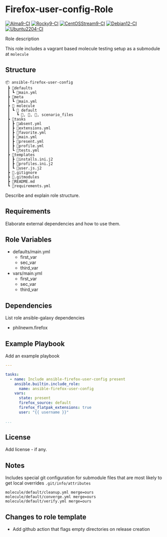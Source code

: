 # Firefox-user-config-Role

[![Alma9-CI](https://github.com/philnewm/ansible-firefox-user-config/actions/workflows/alma9-ci-caller.yml/badge.svg)](https://github.com/philnewm/ansible-firefox-user-config/actions/workflows/alma9-ci-caller.yml)  [![Rocky9-CI](https://github.com/philnewm/ansible-firefox-user-config/actions/workflows/rocky9-ci-caller.yml/badge.svg)](https://github.com/philnewm/ansible-firefox-user-config/actions/workflows/rocky9-ci-caller.yml)  [![CentOSStream9-CI](https://github.com/philnewm/ansible-firefox-user-config/actions/workflows/centosstream9-ci-caller.yml/badge.svg)](https://github.com/philnewm/ansible-firefox-user-config/actions/workflows/centosstream9-ci-caller.yml)  [![Debian12-CI](https://github.com/philnewm/ansible-firefox-user-config/actions/workflows/debian12-ci-caller.yml/badge.svg)](https://github.com/philnewm/ansible-firefox-user-config/actions/workflows/debian12-ci-caller.yml)  [![Ubuntu2204-CI](https://github.com/philnewm/ansible-firefox-user-config/actions/workflows/ubuntu2204-ci-caller.yml/badge.svg)](https://github.com/philnewm/ansible-firefox-user-config/actions/workflows/ubuntu2204-ci-caller.yml)

Role description

This role includes a vagrant based molecule testing setup as a submodule at `molecule`

## Structure

```code
📦 ansible-firefox-user-config
 ┣ 📂defaults
 ┃ ┗ 📜main.yml
 ┣ 📂meta
 ┃ ┗ 📜main.yml
 ┣ 📂 molecule
 ┃ ┗ 📂 default
 ┃   ┗ 📜, 📜, 📜, scenario_files
 ┣ 📂tasks
 ┃ ┣ 📜absent.yml
 ┃ ┣ 📜extensions.yml
 ┃ ┣ 📜favorite.yml
 ┃ ┣ 📜main.yml
 ┃ ┣ 📜present.yml
 ┃ ┣ 📜profile.yml
 ┃ ┗ 📜tests.yml
 ┣ 📂templates
 ┃ ┣ 📜installs.ini.j2
 ┃ ┣ 📜profiles.ini.j2
 ┃ ┗ 📜user.js.j2
 ┣ 📜.gitignore
 ┣ 📜.gitmodules
 ┣ 📜README.md
 ┗ 📜requirements.yml

```

Describe and explain role structure.

## Requirements

Elaborate external dependencies and how to use them.

## Role Variables

* defaults/main.yml
  * first_var
  * sec_var
  * third_var
* vars/main.yml
  * first_var
  * sec_var
  * third_var

## Dependencies

List role ansible-galaxy dependencies

* philnewm.firefox

## Example Playbook

Add an example playbook

```yaml
---

tasks:
  - name: Include ansible-firefox-user-config present
    ansible.builtin.include_role:
      name: ansible-firefox-user-config
    vars:
      state: present
      firefox_source: default
      firefox_flatpak_extensions: true
      user: "{{ username }}"

...
```

## License

Add license - if any.

## Notes

Includes special git configuration for submodule files that are most likely to get local overrides
`.git/info/attributes`

```code
molecule/default/cleanup.yml merge=ours
molecule/default/converge.yml merge=ours
molecule/default/verify.yml merge=ours
```

## Changes to role template

* Add github action that flags empty directories on release creation
